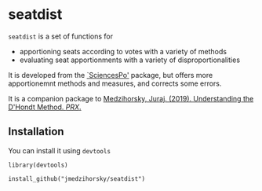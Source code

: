 # seatdist

`seatdist` is a set of functions for 
- apportioning seats according to votes with a variety of methods
- evaluating seat apportionments with a variety of disproportionalities

It is developed from the 
[`SciencesPo'](https://github.com/danielmarcelino/SciencesPo) 
package, but 
offers more apportionemnt methods and measures,
and corrects some errors.

It is a companion package to
[Medzihorsky, Juraj. (2019). Understanding the D'Hondt Method. _PRX_.](https://doi.org/10.1080/2474736X.2019.1625712)


## Installation

You can install it using `devtools`

`library(devtools)`

`install_github("jmedzihorsky/seatdist")`
